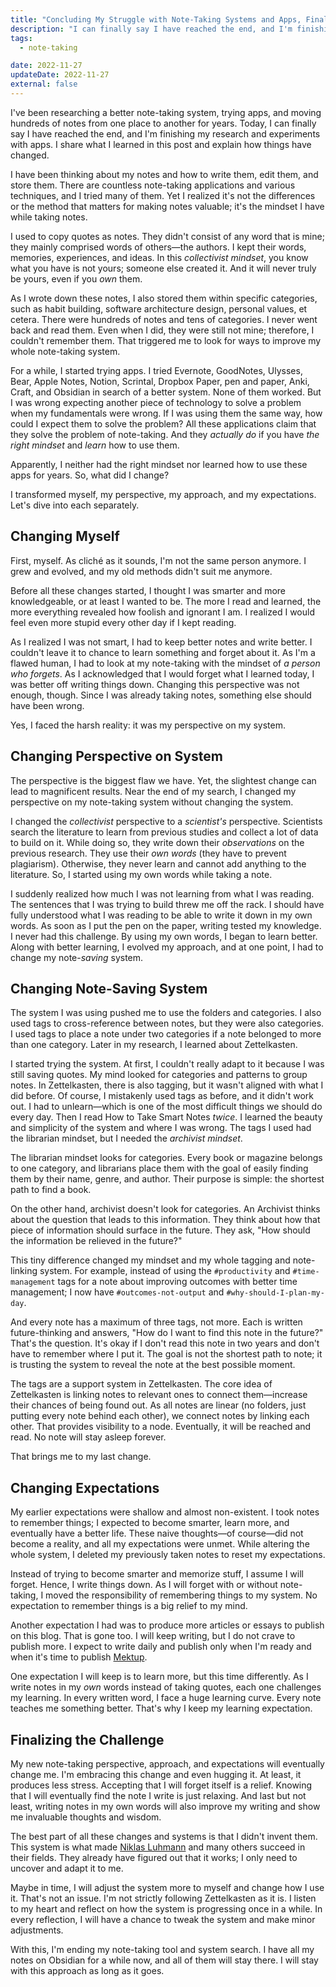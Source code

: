 ```yaml
---
title: "Concluding My Struggle with Note-Taking Systems and Apps, Finally!"
description: "I can finally say I have reached the end, and I'm finishing my research and experiments with note-taking apps. I share what I learned in this post and explain how things have changed."
tags:
  - note-taking

date: 2022-11-27
updateDate: 2022-11-27
external: false
---
```


I've been researching a better note-taking system, trying apps, and moving hundreds of notes from one place to another for years. Today, I can finally say I have reached the end, and I'm finishing my research and experiments with apps. I share what I learned in this post and explain how things have changed.

I have been thinking about my notes and how to write them, edit them, and store them. There are countless note-taking applications and various techniques, and I tried many of them. Yet I realized it's not the differences or the method that matters for making notes valuable; it's the mindset I have while taking notes.

I used to copy quotes as notes. They didn't consist of any word that is mine; they mainly comprised words of others—the authors. I kept their words, memories, experiences, and ideas. In this _collectivist mindset_, you know what you have is not yours; someone else created it. And it will never truly be yours, even if you _own_ them.

As I wrote down these notes, I also stored them within specific categories, such as habit building, software architecture design, personal values, et cetera. There were hundreds of notes and tens of categories. I never went back and read them. Even when I did, they were still not mine; therefore, I couldn't remember them. That triggered me to look for ways to improve my whole note-taking system.

For a while, I started trying apps. I tried Evernote, GoodNotes, Ulysses, Bear, Apple Notes, Notion, Scrintal, Dropbox Paper, pen and paper, Anki, Craft, and Obsidian in search of a better system. None of them worked. But I was wrong expecting another piece of technology to solve a problem when my fundamentals were wrong. If I was using them the same way, how could I expect them to solve the problem? All these applications claim that they solve the problem of note-taking. And they _actually do_ if you have _the right mindset_ and _learn_ how to use them.

Apparently, I neither had the right mindset nor learned how to use these apps for years. So, what did I change?

I transformed myself, my perspective, my approach, and my expectations. Let's dive into each separately.

## Changing Myself

First, myself. As cliché as it sounds, I'm not the same person anymore. I grew and evolved, and my old methods didn't suit me anymore.

Before all these changes started, I thought I was smarter and more knowledgeable, or at least I wanted to be. The more I read and learned, the more everything revealed how foolish and ignorant I am. I realized I would feel even more stupid every other day if I kept reading.

As I realized I was not smart, I had to keep better notes and write better. I couldn't leave it to chance to learn something and forget about it. As I'm a flawed human, I had to look at my note-taking with the mindset of _a person who forgets_. As I acknowledged that I would forget what I learned today, I was better off writing things down. Changing this perspective was not enough, though. Since I was already taking notes, something else should have been wrong.

Yes, I faced the harsh reality: it was my perspective on my system.

## Changing Perspective on System

The perspective is the biggest flaw we have. Yet, the slightest change can lead to magnificent results. Near the end of my search, I changed my perspective on my note-taking system without changing the system.

I changed the _collectivist_ perspective to a _scientist's_ perspective. Scientists search the literature to learn from previous studies and collect a lot of data to build on it. While doing so, they write down their _observations_ on the previous research. They use their _own words_ (they have to prevent plagiarism). Otherwise, they never learn and cannot add anything to the literature. So, I started using my own words while taking a note.

I suddenly realized how much I was not learning from what I was reading. The sentences that I was trying to build threw me off the rack. I should have fully understood what I was reading to be able to write it down in my own words. As soon as I put the pen on the paper, writing tested my knowledge. I never had this challenge. By using my own words, I began to learn better. Along with better learning, I evolved my approach, and at one point, I had to change my note-_saving_ system.

## Changing Note-Saving System

The system I was using pushed me to use the folders and categories. I also used tags to cross-reference between notes, but they were also categories. I used tags to place a note under two categories if a note belonged to more than one category. Later in my research, I learned about Zettelkasten.

I started trying the system. At first, I couldn't really adapt to it because I was still saving quotes. My mind looked for categories and patterns to group notes. In Zettelkasten, there is also tagging, but it wasn't aligned with what I did before. Of course, I mistakenly used tags as before, and it didn't work out. I had to unlearn—which is one of the most difficult things we should do every day. Then I read How to Take Smart Notes _twice_. I learned the beauty and simplicity of the system and where I was wrong. The tags I used had the librarian mindset, but I needed the _archivist mindset_.

The librarian mindset looks for categories. Every book or magazine belongs to one category, and librarians place them with the goal of easily finding them by their name, genre, and author. Their purpose is simple: the shortest path to find a book.

On the other hand, archivist doesn't look for categories. An Archivist thinks about the question that leads to this information. They think about how that piece of information should surface in the future. They ask, "How should the information be relieved in the future?"

This tiny difference changed my mindset and my whole tagging and note-linking system. For example, instead of using the `#productivity` and `#time-management` tags for a note about improving outcomes with better time management; I now have `#outcomes-not-output` and `#why-should-I-plan-my-day`.

And every note has a maximum of three tags, not more. Each is written future-thinking and answers, "How do I want to find this note in the future?" That's the question. It's okay if I don't read this note in two years and don't have to remember where I put it. The goal is not the shortest path to note; it is trusting the system to reveal the note at the best possible moment.

The tags are a support system in Zettelkasten. The core idea of Zettelkasten is linking notes to relevant ones to connect them—increase their chances of being found out. As all notes are linear (no folders, just putting every note behind each other), we connect notes by linking each other. That provides visibility to a node. Eventually, it will be reached and read. No note will stay asleep forever.

That brings me to my last change.

## Changing Expectations

My earlier expectations were shallow and almost non-existent. I took notes to remember things; I expected to become smarter, learn more, and eventually have a better life. These naive thoughts—of course—did not become a reality, and all my expectations were unmet. While altering the whole system, I deleted my previously taken notes to reset my expectations.

Instead of trying to become smarter and memorize stuff, I assume I will forget. Hence, I write things down. As I will forget with or without note-taking, I moved the responsibility of remembering things to my system. No expectation to remember things is a big relief to my mind.

Another expectation I had was to produce more articles or essays to publish on this blog. That is gone too. I will keep writing, but I do not crave to publish more. I expect to write daily and publish only when I'm ready and when it's time to publish [Mektup](/newsletter/).

One expectation I will keep is to learn more, but this time differently. As I write notes in my _own_ words instead of taking quotes, each one challenges my learning. In every written word, I face a huge learning curve. Every note teaches me something better. That's why I keep my learning expectation.

## Finalizing the Challenge

My new note-taking perspective, approach, and expectations will eventually change me. I'm embracing this change and even hugging it. At least, it produces less stress. Accepting that I will forget itself is a relief. Knowing that I will eventually find the note I write is just relaxing. And last but not least, writing notes in my own words will also improve my writing and show me invaluable thoughts and wisdom.

The best part of all these changes and systems is that I didn't invent them. This system is what made [Niklas Luhmann](https://en.wikipedia.org/wiki/Niklas_Luhmann) and many others succeed in their fields. They already have figured out that it works; I only need to uncover and adapt it to me.

Maybe in time, I will adjust the system more to myself and change how I use it. That's not an issue. I'm not strictly following Zettelkasten as it is. I listen to my heart and reflect on how the system is progressing once in a while. In every reflection, I will have a chance to tweak the system and make minor adjustments.

With this, I'm ending my note-taking tool and system search. I have all my notes on Obsidian for a while now, and all of them will stay there. I will stay with this approach as long as it goes.
